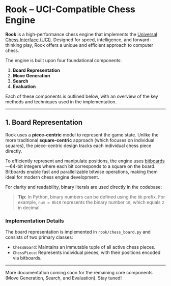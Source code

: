 # Rook – UCI-Compatible Chess Engine

**Rook** is a high-performance chess engine that implements the [Universal Chess Interface (UCI)](https://en.wikipedia.org/wiki/Universal_Chess_Interface). Designed for speed, intelligence, and forward-thinking play, Rook offers a unique and efficient approach to computer chess.

The engine is built upon four foundational components:

1. **Board Representation**
2. **Move Generation**
3. **Search**
4. **Evaluation**

Each of these components is outlined below, with an overview of the key methods and techniques used in the implementation.

---

## 1. Board Representation

Rook uses a **piece-centric** model to represent the game state. Unlike the more traditional **square-centric** approach (which focuses on individual squares), the piece-centric design tracks each individual chess piece directly.

To efficiently represent and manipulate positions, the engine uses [bitboards](https://pages.cs.wisc.edu/~psilord/blog/data/chess-pages/rep.html)—64-bit integers where each bit corresponds to a square on the board. Bitboards enable fast and parallelizable bitwise operations, making them ideal for modern chess engine development.

For clarity and readability, binary literals are used directly in the codebase:

> **Tip:** In Python, binary numbers can be defined using the `0b` prefix. For example, `num = 0b10` represents the binary number `10`, which equals `2` in decimal.

### Implementation Details

The board representation is implemented in `rook/chess_board.py` and consists of two primary classes:

- `ChessBoard`: Maintains an immutable tuple of all active chess pieces.
- `ChessPiece`: Represents individual pieces, with their positions encoded via bitboards.

---

More documentation coming soon for the remaining core components (Move Generation, Search, and Evaluation). Stay tuned!
